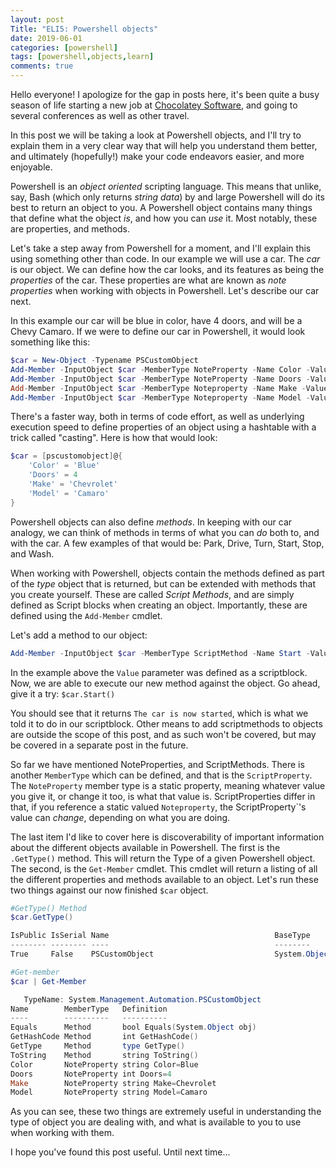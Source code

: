 ```yaml
---
layout: post
Title: "ELI5: Powershell objects"
date: 2019-06-01
categories: [powershell]
tags: [powershell,objects,learn]
comments: true
---
```


Hello everyone! I apologize for the gap in posts here, it's been quite a busy season of life starting a new job at [Chocolatey Software](https://chocolatey.org), and going to several conferences as well as other travel.

In this post we will be taking a look at Powershell objects, and I'll try to explain them in a very clear way that will help you understand them better, and ultimately (hopefully!) make your code endeavors easier, and more enjoyable.

Powershell is an _object oriented_ scripting language. This means that unlike, say, Bash (which only returns _string data_) by and large Powershell will do its best to return an object to you.
A Powershell object contains many things that define what the object _is_, and how you can _use_ it.
Most notably, these are properties, and methods.

Let's take a step away from Powershell for a moment, and I'll explain this using something other than code.
In our example we will use a car.
The _car_ is our object.
We can define how the car looks, and its features as being the _properties_ of the car.
These properties are what are known as _note properties_ when working with objects in Powershell.
Let's describe our car next.

In this example our car will be blue in color, have 4 doors, and will be a Chevy Camaro.
If we were to define our car in Powershell, it would look something like this:

```powershell
$car = New-Object -Typename PSCustomObject
Add-Member -InputObject $car -MemberType NoteProperty -Name Color -Value Blue
Add-Member -InputObject $car -MemberType NoteProperty -Name Doors -Value 4
Add-Member -InputObject $car -MemberType Noteproperty -Name Make -Value Chevrolet
Add-Member -InputObject $car -MemberType Noteproperty -Name Model -Value Camaro
```

There's a faster way, both in terms of code effort, as well as underlying execution speed to define properties of an object using a hashtable with a trick called "casting".
Here is how that would look:

```powershell
$car = [pscustomobject]@{
    'Color' = 'Blue'
    'Doors' = 4
    'Make' = 'Chevrolet'
    'Model' = 'Camaro'
}
```

Powershell objects can also define _methods_.
In keeping with our car analogy, we can think of methods in terms of what you can _do_ both to, and with the car.
A few examples of that would be: Park, Drive, Turn, Start, Stop, and Wash.

When working with Powershell, objects contain the methods defined as part of the _type_ object that is returned, but can be extended with methods that you create yourself.
These are called _Script Methods_, and are simply defined as Script blocks when creating an object.
Importantly, these are defined using the `Add-Member` cmdlet.

Let's add a method to our object:

```powershell
Add-Member -InputObject $car -MemberType ScriptMethod -Name Start -Value {Write-Host "The car is now started"}
```

In the example above the `Value` parameter was defined as a scriptblock.
Now, we are able to execute our new method against the object.
Go ahead, give it a try:
`$car.Start()`

You should see that it returns `The car is now started`, which is what we told it to do in our scriptblock.
Other means to add scriptmethods to objects are outside the scope of this post, and as such won't be covered, but may be covered in a separate post in the future.

So far we have mentioned NoteProperties, and ScriptMethods.
There is another `MemberType` which can be defined, and that is the `ScriptProperty`.
The `NoteProperty` member type is a static property, meaning whatever value you give it, or change it too, is what that value is.
ScriptProperties differ in that, if you reference a static valued `Noteproperty`, the ScriptProperty`'s value can _change_, depending on what you are doing.

The last item I'd like to cover here is discoverability of important information about the different objects available in Powershell.
The first is the `.GetType()` method.
This will return the Type of a given Powershell object.
The second, is the `Get-Member` cmdlet.
This cmdlet will return a listing of all the different properties and methods available to an object.
Let's run these two things against our now finished `$car` object.

```powershell
#GetType() Method
$car.GetType()

IsPublic IsSerial Name                                     BaseType
-------- -------- ----                                     --------
True     False    PSCustomObject                           System.Object

#Get-member
$car | Get-Member

   TypeName: System.Management.Automation.PSCustomObject
Name        MemberType   Definition
----        ----------   ----------
Equals      Method       bool Equals(System.Object obj)
GetHashCode Method       int GetHashCode()
GetType     Method       type GetType()
ToString    Method       string ToString()
Color       NoteProperty string Color=Blue
Doors       NoteProperty int Doors=4
Make        NoteProperty string Make=Chevrolet
Model       NoteProperty string Model=Camaro
```

As you can see, these two things are extremely useful in understanding the type of object you are dealing with, and what is available to you to use when working with them.

I hope you've found this post useful.
Until next time...

